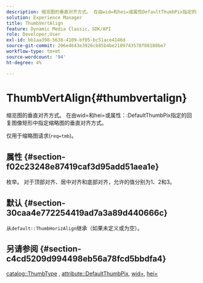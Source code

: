 ```yaml
---
description: 缩览图的垂直对齐方式。 在由wid=和hei=或属性DefaultThumbPix指定的回复图像矩形中指定缩略图图像的垂直对齐方式。
solution: Experience Manager
title: ThumbVertAlign
feature: Dynamic Media Classic，SDK/API
role: Developer,User
exl-id: bb1aa398-5638-4109-bf05-bc51ace4146d
source-git-commit: 206e4643e3926cb85b4be2189743578f88180be7
workflow-type: tm+mt
source-wordcount: '94'
ht-degree: 4%

---
```


# ThumbVertAlign{#thumbvertalign}

缩览图的垂直对齐方式。 在由wid=和hei=或属性：:DefaultThumbPix指定的回复图像矩形中指定缩略图的垂直对齐方式。

仅用于缩略图请求(`req=tmb`)。

## 属性 {#section-f02c23248e87419caf3d95add51aea1e}

枚举。 对于顶部对齐、居中对齐和底部对齐，允许的值分别为1、2和3。

## 默认 {#section-30caa4e772254419ad7a3a89d440666c}

从`default::ThumbHorizAlign`继承（如果未定义或为空）。

## 另请参阅 {#section-c4cd5209d994498eb56a78fcd5bbdfa4}

[catalog::ThumbType](/help/aem-is-ir-api/is-api/image-catalog/image-serving-api-ref/c-image-catalog-reference/c-image-svg-data-reference/c-image-data-reference/r-thumbtype-cat.md) ,  [attribute::DefaultThumbPix](../../../../../is-api/image-catalog/image-serving-api-ref/c-image-catalog-reference/c-attributes-reference/r-defaultthumbpix.md#reference-cf52bb74bed2466e8bc8adb0cacd6141),  [wid=](../../../../../is-api/http-ref/image-serving-api-ref/c-http-protocol-reference/c-command-reference/r-is-http-wid.md#reference-bfeadcb67bf4485f851eb21345527e47),  [hei=](../../../../../is-api/http-ref/image-serving-api-ref/c-http-protocol-reference/c-command-reference/r-is-http-hei.md#reference-6d6f556ccc0e4b98a815e8a5c1944a96)
